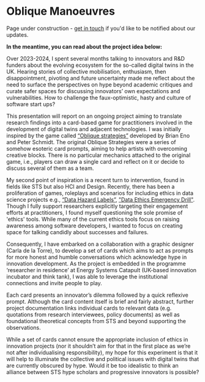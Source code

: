 # Oblique Manoeuvres

Page under construction - [get in touch](mailto:ola.michalec@bristol.ac.uk) if you'd like to be notified about our updates.

**In the meantime, you can read about the project idea below:**

Over 2023-2024, I spent several months talking to innovators and R&D funders about the evolving ecosystem for the so-called digital twins in the UK. Hearing stories of collective mobilisation, enthusiasm, then disappointment, pivoting and future uncertainty made me reflect about the need to surface the perspectives on hype beyond academic critiques and curate safer spaces for discussing innovators’ own expectations and vulnerabilities. How to challenge the faux-optimistic, hasty and culture of software start ups? 

This presentation will report on an ongoing project aiming to translate research findings into a card-based game for practitioners involved in the development of digital twins and adjacent technologies. I was initially inspired by the game called [“Oblique strategies”](https://www.theguardian.com/music/2009/sep/07/oblique-strategies ) developed by  Brian Eno and Peter Schmidt. The original Oblique Strategies were a series of somehow esoteric card prompts, aiming to help artists with overcoming creative blocks. There is no particular mechanics attached to the original game, i.e., players can draw a single card and reflect on it or decide to discuss several of them as a team. 

My second point of inspiration is a recent turn to intervention, found in fields like STS but also HCI and Design. Recently, there has been a proliferation of games, roleplays and scenarios for including ethics in data science projects e.g., [“Data Hazard Labels”](https://datahazards.com/), ["Data Ethics Emergency Drill"](https://www.gooddeed.ai/). Though I fully support researchers explicitly targeting their engagement efforts at practitioners, I found myself questioning the sole promise of 'ethics' tools. While many of the current ethics tools focus on raising awareness among software developers, I wanted to focus on creating space for talking candidly about successes and failures.

Consequently, I have embarked on a collaboration with a graphic designer (Carla de la Torre), to develop a set of cards which aims to act as prompts for more honest and humble conversations which acknowledge hype in innovation development. As the project is embedded in the programme ‘researcher in residence’ at Energy Systems Catapult (UK-based innovation incubator and think tank), I was able to leverage the institutional connections and invite people to play.

Each card presents an innovator’s dilemma followed by a quick reflexive prompt. Although the card content itself is brief and fairly abstract, further project documentation links individual cards to relevant data (e.g. quotations from research interviewees, policy documents) as well as foundational theoretical concepts from STS and beyond supporting the observations. 

While a set of cards cannot ensure the appropriate inclusion of ethics in innovation projects (nor it shouldn’t aim for that in the first place as we’re not after individualising responsibility), my hope for this experiment is that it will help to illuminate the collective and political issues with digital twins that are currently obscured by hype. Would it be too idealistic to think an alliance between STS hype scholars and progressive innovators is possible? 
